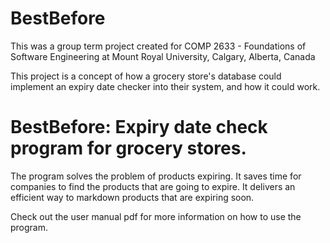 # BestBefore

This was a group term project created for COMP 2633 - Foundations of Software Engineering at Mount Royal University, Calgary, Alberta, Canada

This project is a concept of how a grocery store's database could implement an expiry date checker into their system, and how it could work.

# BestBefore: Expiry date check program for grocery stores.
The program solves the problem of products expiring. It saves time for companies to find the products that are going to expire. 
It delivers an efficient way to markdown products that are expiring soon.

Check out the user manual pdf for more information on how to use the program.
